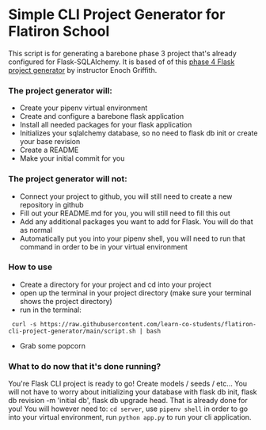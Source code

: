 # Simple CLI Project Generator for Flatiron School

This script is for generating a barebone phase 3 project that's already configured for Flask-SQLAlchemy. It is based of of this [phase 4 Flask project generator](https://github.com/Enoch2k2/flatiron-flask-project-generator) by instructor Enoch Griffith.

### The project generator will:
* Create your pipenv virtual environment
* Create and configure a barebone flask application
* Install all needed packages for your flask application
* Initializes your sqlalchemy database, so no need to flask db init or create your base revision
* Create a README
* Make your initial commit for you
 
### The project generator will not:
* Connect your project to github, you will still need to create a new repository in github
* Fill out your README.md for you, you will still need to fill this out
* Add any additional packages you want to add for Flask. You will do that as normal
* Automatically put you into your pipenv shell, you will need to run that command in order to be in your virtual environment

### How to use

* Create a directory for your project and cd into your project
* open up the terminal in your project directory (make sure your terminal shows the project directory)
* run in the terminal:
```
 curl -s https://raw.githubusercontent.com/learn-co-students/flatiron-cli-project-generator/main/script.sh | bash
```
* Grab some popcorn

### What to do now that it's done running?

You're Flask CLI project is ready to go! Create models / seeds / etc... You will not have to worry about initializing your database with flask db init, flask db revision -m 'initial db', flask db upgrade head. That is already done for you! You will however need to: `cd server`, use `pipenv shell` in order to go into your virtual environment, run `python app.py` to run your cli application. 

